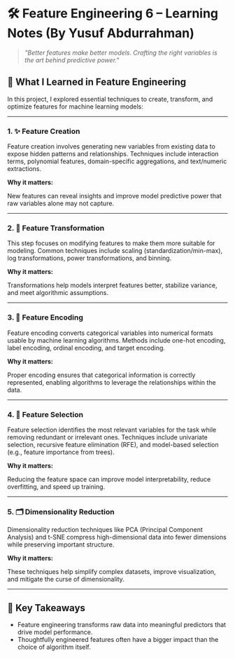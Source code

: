 <h1>🛠️ Feature Engineering 6 – Learning Notes (By Yusuf Abdurrahman)</h1>

<blockquote><em>"Better features make better models. Crafting the right variables is the art behind predictive power."</em></blockquote>

<h2>📘 What I Learned in Feature Engineering</h2>

<p>In this project, I explored essential techniques to create, transform, and optimize features for machine learning models:</p>

<hr>

<h3>1. ✨ Feature Creation</h3>

<p>Feature creation involves generating new variables from existing data to expose hidden patterns and relationships. Techniques include interaction terms, polynomial features, domain-specific aggregations, and text/numeric extractions.</p>

<strong>Why it matters:</strong><br>
<p>New features can reveal insights and improve model predictive power that raw variables alone may not capture.</p>

<hr>

<h3>2. 🔄 Feature Transformation</h3>

<p>This step focuses on modifying features to make them more suitable for modeling. Common techniques include scaling (standardization/min-max), log transformations, power transformations, and binning.</p>

<strong>Why it matters:</strong><br>
<p>Transformations help models interpret features better, stabilize variance, and meet algorithmic assumptions.</p>

<hr>

<h3>3. 🧩 Feature Encoding</h3>

<p>Feature encoding converts categorical variables into numerical formats usable by machine learning algorithms. Methods include one-hot encoding, label encoding, ordinal encoding, and target encoding.</p>

<strong>Why it matters:</strong><br>
<p>Proper encoding ensures that categorical information is correctly represented, enabling algorithms to leverage the relationships within the data.</p>

<hr>

<h3>4. 🧹 Feature Selection</h3>

<p>Feature selection identifies the most relevant variables for the task while removing redundant or irrelevant ones. Techniques include univariate selection, recursive feature elimination (RFE), and model-based selection (e.g., feature importance from trees).</p>

<strong>Why it matters:</strong><br>
<p>Reducing the feature space can improve model interpretability, reduce overfitting, and speed up training.</p>

<hr>

<h3>5. 🗂️ Dimensionality Reduction</h3>

<p>Dimensionality reduction techniques like PCA (Principal Component Analysis) and t-SNE compress high-dimensional data into fewer dimensions while preserving important structure.</p>

<strong>Why it matters:</strong><br>
<p>These techniques help simplify complex datasets, improve visualization, and mitigate the curse of dimensionality.</p>

<hr>

<h2>📌 Key Takeaways</h2>

<ul>
  <li>Feature engineering transforms raw data into meaningful predictors that drive model performance.</li>
  <li>Thoughtfully engineered features often have a bigger impact than the choice of algorithm itself.</li>
</ul>
